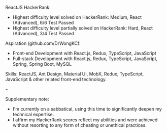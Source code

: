 ReactJS HackerRank:
- Highest difficulty level solved on HackerRank: Medium, React (Advanced), 6/6 Test Passed
- Highest difficulty level partially solved on HackerRank: Hard, React (Advanced), 3/4 Test Passed

Aspiration (github.com/DrWongKC):
- Front-end Development with React.js, Redux, TypeScript, JavaScript
- Full-stack Development with React.js, Redux, TypeScript, JavaScript, Spring, Spring Boot, MySQL

Skills: ReactJS, Ant Design, Material UI, MobX, Redux, TypeScript, JavaScript & other related front-end technology.

~

Supplementary note:
- I'm currently on a sabbatical, using this time to significantly deepen my technical expertise.
- I affirm my HackerRank scores reflect my abilities and were achieved without resorting to any form of cheating or unethical practices.
